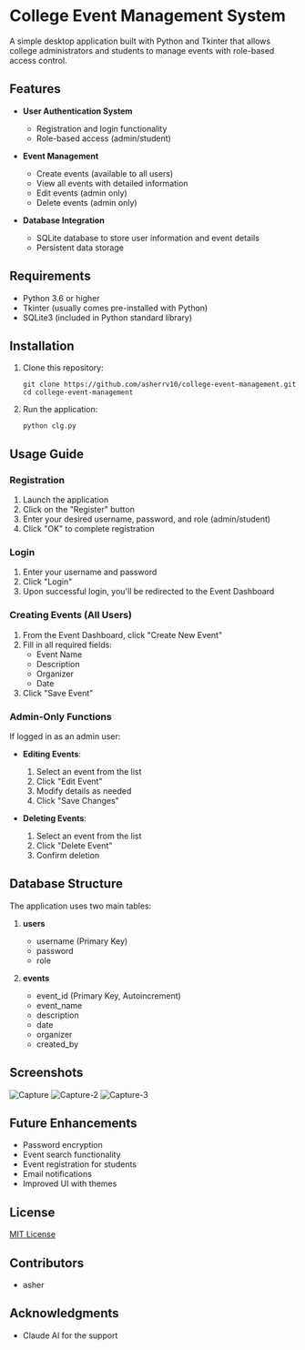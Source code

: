 # College Event Management System

A simple desktop application built with Python and Tkinter that allows college administrators and students to manage events with role-based access control.

## Features

- **User Authentication System**
  - Registration and login functionality
  - Role-based access (admin/student)

- **Event Management**
  - Create events (available to all users)
  - View all events with detailed information
  - Edit events (admin only)
  - Delete events (admin only)

- **Database Integration**
  - SQLite database to store user information and event details
  - Persistent data storage

## Requirements

- Python 3.6 or higher
- Tkinter (usually comes pre-installed with Python)
- SQLite3 (included in Python standard library)

## Installation

1. Clone this repository:
   ```
   git clone https://github.com/asherrv10/college-event-management.git
   cd college-event-management
   ```

2. Run the application:
   ```
   python clg.py
   ```

## Usage Guide

### Registration

1. Launch the application
2. Click on the "Register" button
3. Enter your desired username, password, and role (admin/student)
4. Click "OK" to complete registration

### Login

1. Enter your username and password
2. Click "Login"
3. Upon successful login, you'll be redirected to the Event Dashboard

### Creating Events (All Users)

1. From the Event Dashboard, click "Create New Event"
2. Fill in all required fields:
   - Event Name
   - Description
   - Organizer
   - Date
3. Click "Save Event"

### Admin-Only Functions

If logged in as an admin user:

- **Editing Events**:
  1. Select an event from the list
  2. Click "Edit Event"
  3. Modify details as needed
  4. Click "Save Changes"

- **Deleting Events**:
  1. Select an event from the list
  2. Click "Delete Event"
  3. Confirm deletion

## Database Structure

The application uses two main tables:

1. **users**
   - username (Primary Key)
   - password
   - role

2. **events**
   - event_id (Primary Key, Autoincrement)
   - event_name
   - description
   - date
   - organizer
   - created_by

## Screenshots

![Capture](https://github.com/user-attachments/assets/0f8da7f6-6d9a-4c67-8db1-0b18cd09c28b)
![Capture-2](https://github.com/user-attachments/assets/af780d10-b665-4c4e-a238-49c7eecdaee0)
![Capture-3](https://github.com/user-attachments/assets/5e299833-b25b-447e-9aab-482bbd72c874)


## Future Enhancements

- Password encryption
- Event search functionality
- Event registration for students
- Email notifications
- Improved UI with themes

## License

[MIT License](LICENSE)

## Contributors

- asher

## Acknowledgments

- Claude AI for the support
